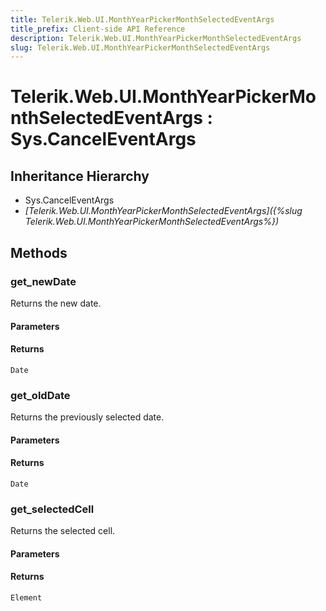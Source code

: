 ```yaml
---
title: Telerik.Web.UI.MonthYearPickerMonthSelectedEventArgs
title_prefix: Client-side API Reference
description: Telerik.Web.UI.MonthYearPickerMonthSelectedEventArgs
slug: Telerik.Web.UI.MonthYearPickerMonthSelectedEventArgs
---
```


# Telerik.Web.UI.MonthYearPickerMonthSelectedEventArgs : Sys.CancelEventArgs 

## Inheritance Hierarchy

* Sys.CancelEventArgs
* *[Telerik.Web.UI.MonthYearPickerMonthSelectedEventArgs]({%slug Telerik.Web.UI.MonthYearPickerMonthSelectedEventArgs%})*


## Methods

###  get_newDate

Returns the new date.

#### Parameters

#### Returns

`Date` 

### get_oldDate

Returns the previously selected date.

#### Parameters

#### Returns

`Date` 

### get_selectedCell

Returns the selected cell.

#### Parameters

#### Returns

`Element` 



